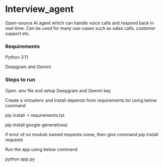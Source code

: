 # Interview_agent
Open-source AI agent which can handle voice calls and respond back in real-time. Can be used for many use-cases such as sales calls, customer support etc.

### Requirements

Python 3.11

Deepgram and Gemini

### Steps to run

Open .env file and setup Deepgram and Gemini key

Create a virtualenv and install depends from requirements.txt using below command

pip install -r requirements.txt

pip install google-generativeai

if error of no module named requests come, then give command 
pip install requests

Run the app using below command

python app.py
